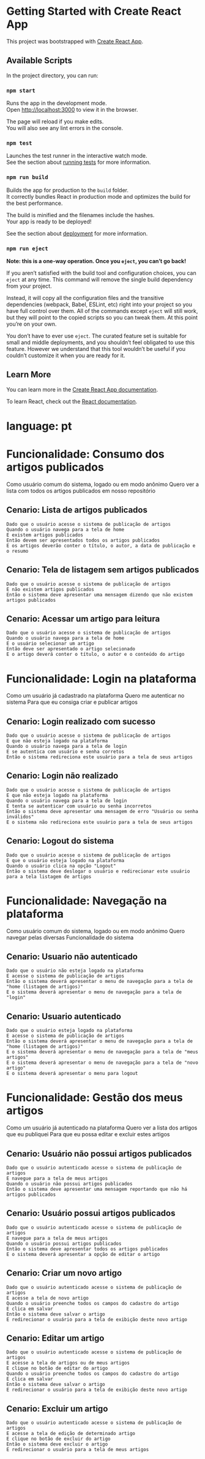 # Getting Started with Create React App

This project was bootstrapped with [Create React App](https://github.com/facebook/create-react-app).

## Available Scripts

In the project directory, you can run:

### `npm start`

Runs the app in the development mode.\
Open [http://localhost:3000](http://localhost:3000) to view it in the browser.

The page will reload if you make edits.\
You will also see any lint errors in the console.

### `npm test`

Launches the test runner in the interactive watch mode.\
See the section about [running tests](https://facebook.github.io/create-react-app/docs/running-tests) for more information.

### `npm run build`

Builds the app for production to the `build` folder.\
It correctly bundles React in production mode and optimizes the build for the best performance.

The build is minified and the filenames include the hashes.\
Your app is ready to be deployed!

See the section about [deployment](https://facebook.github.io/create-react-app/docs/deployment) for more information.

### `npm run eject`

**Note: this is a one-way operation. Once you `eject`, you can’t go back!**

If you aren’t satisfied with the build tool and configuration choices, you can `eject` at any time. This command will remove the single build dependency from your project.

Instead, it will copy all the configuration files and the transitive dependencies (webpack, Babel, ESLint, etc) right into your project so you have full control over them. All of the commands except `eject` will still work, but they will point to the copied scripts so you can tweak them. At this point you’re on your own.

You don’t have to ever use `eject`. The curated feature set is suitable for small and middle deployments, and you shouldn’t feel obligated to use this feature. However we understand that this tool wouldn’t be useful if you couldn’t customize it when you are ready for it.

## Learn More

You can learn more in the [Create React App documentation](https://facebook.github.io/create-react-app/docs/getting-started).

To learn React, check out the [React documentation](https://reactjs.org/).

# language: pt

# Funcionalidade: Consumo dos artigos publicados
  Como usuário comum do sistema, logado ou em modo anônimo
  Quero ver a lista com todos os artigos publicados em nosso repositório

  ## Cenario: Lista de artigos publicados
    Dado que o usuário acesse o sistema de publicação de artigos
    Quando o usuário navega para a tela de home
    E existem artigos publicados
    Então devem ser apresentados todos os artigos publicados
    E os artigos deverão conter o título, o autor, a data de publicação e o resumo

  ## Cenario: Tela de listagem sem artigos publicados
    Dado que o usuário acesse o sistema de publicação de artigos
    E não existem artigos publicados
    Então o sistema deve apresentar uma mensagem dizendo que não existem artigos publicados

  ## Cenario: Acessar um artigo para leitura
    Dado que o usuário acesse o sistema de publicação de artigos
    Quando o usuário navega para a tela de home
    E o usuário selecionar um artigo
    Então deve ser apresentado o artigo selecionado
    E o artigo deverá conter o título, o autor e o conteúdo do artigo

# Funcionalidade: Login na plataforma
  Como um usuário já cadastrado na plataforma
  Quero me autenticar no sistema
  Para que eu consiga criar e publicar artigos

  ## Cenario: Login realizado com sucesso
    Dado que o usuário acesse o sistema de publicação de artigos
    E que não esteja logado na plataforma
    Quando o usuário navega para a tela de login
    E se autentica com usuário e senha corretos
    Então o sistema redireciona este usuário para a tela de seus artigos

  ## Cenario: Login não realizado
    Dado que o usuário acesse o sistema de publicação de artigos
    E que não esteja logado na plataforma
    Quando o usuário navega para a tela de login
    E tenta se autenticar com usuário ou senha incorretos
    Então o sistema deve apresentar uma mensagem de erro "Usuário ou senha inválidos"
    E o sistema não redireciona este usuário para a tela de seus artigos
  
  ## Cenario: Logout do sistema
    Dado que o usuário acesse o sistema de publicação de artigos
    E que o usuário esteja logado na plataforma
    Quando o usuário clica na opção "Logout"
    Então o sistema deve deslogar o usuário e redirecionar este usuário para a tela listagem de artigos

# Funcionalidade: Navegação na plataforma
  Como usuário comum do sistema, logado ou em modo anônimo
  Quero navegar pelas diversas Funcionalidade do sistema

  ## Cenario: Usuario não autenticado
    Dado que o usuário não esteja logado na plataforma
    E acesse o sistema de publicação de artigos
    Então o sistema deverá apresentar o menu de navegação para a tela de "home (listagem de artigos)"
    E o sistema deverá apresentar o menu de navegação para a tela de "login"

  ## Cenario: Usuario autenticado
    Dado que o usuário esteja logado na plataforma
    E acesse o sistema de publicação de artigos
    Então o sistema deverá apresentar o menu de navegação para a tela de "home (listagem de artigos)"
    E o sistema deverá apresentar o menu de navegação para a tela de "meus artigos"
    E o sistema deverá apresentar o menu de navegação para a tela de "novo artigo"
    E o sistema deverá apresentar o menu para logout

# Funcionalidade: Gestão dos meus artigos
  Como um usuário já autenticado na plataforma
  Quero ver a lista dos artigos que eu publiquei
  Para que eu possa editar e excluir estes artigos

  ## Cenario: Usuário não possui artigos publicados
    Dado que o usuário autenticado acesse o sistema de publicação de artigos
    E navegue para a tela de meus artigos
    Quando o usuário não possui artigos publicados
    Então o sistema deve apresentar uma mensagem reportando que não há artigos publicados

  ## Cenario: Usuário possui artigos publicados
    Dado que o usuário autenticado acesse o sistema de publicação de artigos
    E navegue para a tela de meus artigos
    Quando o usuário possui artigos publicados
    Então o sistema deve apresentar todos os artigos publicados
    E o sistema deverá apresentar a opção de editar o artigo

  ## Cenario: Criar um novo artigo
    Dado que o usuário autenticado acesse o sistema de publicação de artigos
    E acesse a tela de novo artigo
    Quando o usuário preenche todos os campos do cadastro do artigo
    E clica em salvar
    Então o sistema deve salvar o artigo
    E redirecionar o usuário para a tela de exibição deste novo artigo

  ## Cenario: Editar um artigo
    Dado que o usuário autenticado acesse o sistema de publicação de artigos
    E acesse a tela de artigos ou de meus artigos
    E clique no botão de editar do artigo
    Quando o usuário preenche todos os campos do cadastro do artigo
    E clica em salvar
    Então o sistema deve salvar o artigo
    E redirecionar o usuário para a tela de exibição deste novo artigo

  ## Cenario: Excluir um artigo
    Dado que o usuário autenticado acesse o sistema de publicação de artigos
    E acesse a tela de edição de determinado artigo
    E clique no botão de excluir do artigo
    Então o sistema deve excluir o artigo
    E redirecionar o usuário para a tela de meus artigos